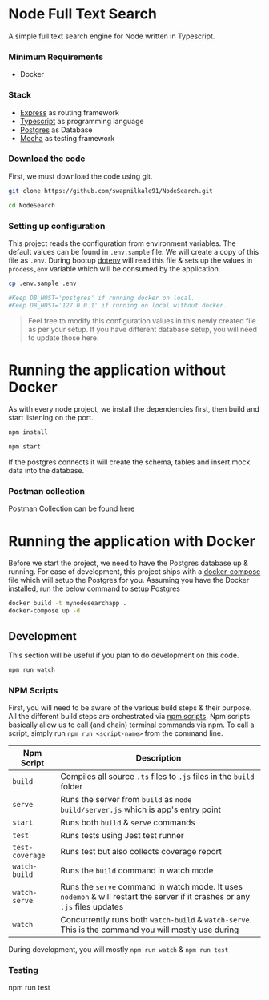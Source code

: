 # Node Full Text Search

A simple full text search engine for Node written in Typescript.

### Minimum Requirements
- Docker


### Stack
- [Express](https://expressjs.com/) as routing framework
- [Typescript](https://www.typescriptlang.org/) as programming language
- [Postgres](https://www.postgresql.org/) as Database
- [Mocha](https://mochajs.org/) as testing framework


### Download the code
First, we must download the code using git.
```sh
git clone https://github.com/swapnilkale91/NodeSearch.git

cd NodeSearch
```

### Setting up configuration
This project reads the configuration from environment variables. The default values can be found in `.env.sample` file. We will create a copy of this file as `.env`. During bootup [dotenv](https://www.npmjs.com/package/dotenv) will read this file & sets up the values in `process,env` variable which will be consumed by the application.
```sh
cp .env.sample .env

#Keep DB_HOST='postgres' if running docker on local.
#Keep DB_HOST='127.0.0.1' if running on local without docker.
```
> Feel free to modify this configuration values in this newly created file as per your setup. If you have different database setup, you will need to update those here.


# Running the application without Docker
As with every node project, we install the dependencies first, then build and start listening on the port.
```sh
npm install

npm start
```
If the postgres connects it will create the schema, tables and insert mock data into the database.

### Postman collection
Postman Collection can be found [here](NodeSearchApp.postman_collection.json)

#  Running the application with Docker
Before we start the project, we need to have the Postgres database up & running. For ease of development, this project ships with a [docker-compose](https://docs.docker.com/compose/) file which will setup the Postgres for you. Assuming you have the Docker installed, run the below command to setup Postgres

```sh
docker build -t mynodesearchapp .
docker-compose up -d
```

## Development
This section will be useful if you plan to do development on this code.
```sh
npm run watch
```

### NPM Scripts
First, you will need to be aware of the various build steps & their purpose. All the different build steps are orchestrated via [npm scripts](https://docs.npmjs.com/misc/scripts). Npm scripts basically allow us to call (and chain) terminal commands via npm. To call a script, simply run `npm run <script-name>` from the command line.

| Npm Script | Description |
| ------------------------- | ------------------------------------------------------------------------------------------------- |
| `build`             | Compiles all source `.ts` files to `.js` files in the `build` folder |
|`serve `             | Runs the server from `build` as `node build/server.js` which is app's entry point |
| `start`             | Runs both `build` & `serve` commands |
| `test`              | Runs tests using Jest test runner |
|`test-coverage`      | Runs test but also collects coverage report |
| `watch-build`       | Runs the `build` command in watch mode |
| `watch-serve`       | Runs the `serve` command in watch mode. It uses `nodemon` & will restart the server if it crashes or any `.js` files updates |
| `watch`             | Concurrently runs both `watch-build` & `watch-serve`. This is the command you will mostly use during 

During development, you will mostly `npm run watch` & `npm run test`


### Testing
npm run test
